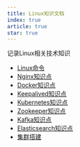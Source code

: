 ```yaml
---
title: Linux知识文档
index: true
article: true
star: true
---
```


记录Linux相关技术知识
<!-- more -->

- [Linux命令](Linux命令.md)
- [Nginx知识点](Nginx知识点.md)
- [Docker知识点](Docker命令.md)
- [Keepalived知识点](Keepalived知识点.md)
- [Kubernetes知识点](Kubernetes知识点.md)
- [Zookeeper知识点](Zookeeper知识点.md)
- [Kafka知识点](Kafka知识点.md)
- [Elasticsearch知识点](Elasticsearch知识点.md)
- [集群搭建](集群搭建/)